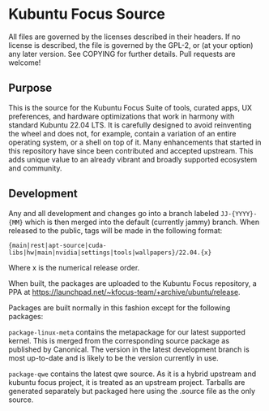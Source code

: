 # Kubuntu Focus Source
All files are governed by the licenses described in their headers. If no license is described, the file is governed by the GPL-2, or (at your option) any later version. See COPYING for further details. Pull requests are welcome!

## Purpose
This is the source for the Kubuntu Focus Suite of tools, curated apps, UX preferences, and hardware optimizations that work in harmony with standard Kubuntu 22.04 LTS. It is carefully designed to avoid reinventing the wheel and does not, for example, contain a variation of an entire operating system, or a shell on top of it. Many enhancements that started in this repository have since been contributed and accepted upstream. This adds unique value to an already vibrant and broadly supported ecosystem and community.

## Development
Any and all development and changes go into a branch labeled `JJ-{YYYY}-{MM}` which is then merged into the default (currently jammy) branch.  When released to the public, tags will be made in the following format:

```
{main|rest|apt-source|cuda-libs|hw|main|nvidia|settings|tools|wallpapers}/22.04.{x}
```

Where x is the numerical release order.

When built, the packages are uploaded to the Kubuntu Focus repository, a PPA at https://launchpad.net/~kfocus-team/+archive/ubuntu/release.

Packages are built normally in this fashion except for the following packages:

`package-linux-meta` contains the metapackage for our latest supported kernel. This is merged from the corresponding source package as published by Canonical. The version in the latest development branch is most up-to-date and is likely to be the version currently in use.

`package-qwe` contains the latest qwe source. As it is a hybrid upstream and kubuntu focus project, it is treated as an upstream project. Tarballs are generated separately but packaged here using the .source file as the only source.
